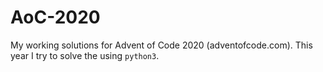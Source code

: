 # AoC-2020

My working solutions for Advent of Code 2020 (adventofcode.com). This year I try to solve the using `python3`.
